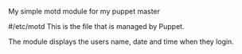 My simple motd module for my puppet master

#/etc/motd
This is the file that is managed by Puppet.

The module displays the users name, date and time when they login. 
